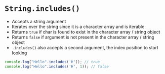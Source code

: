 # `String.includes()`

- Accepts a string argument
- Iterates over the string since it is a character array and is iterable
- Returns `true` if char is found to exist in the character array / string object
- Returns `false` if argument is not present in the character array / string object
- `.includes()` also accepts a second argument, the index position to start looking

```JavaScript
console.log("Hello".includes('H')); // true
console.log("Hello".includes('H', 1)); // false
```